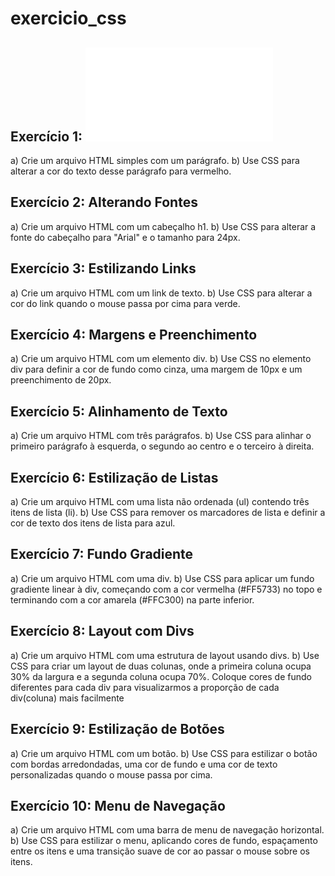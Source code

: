 # exercicio_css

## Exercício 1: ![Alterando Cores](github.com/mariavanderlucia/exercicio_css/tree/main/EXERCICIO_CSS/exercicio1/index.html) 
a) Crie um arquivo HTML simples com um parágrafo. 
b) Use CSS para alterar a cor do texto desse parágrafo para vermelho.

## Exercício 2: Alterando Fontes 
a) Crie um arquivo HTML com um cabeçalho h1. 
b) Use CSS para alterar a fonte do cabeçalho para "Arial" e o tamanho para 24px.

## Exercício 3: Estilizando Links 
a) Crie um arquivo HTML com um link de texto. 
b) Use CSS para alterar a cor do link quando o mouse passa por cima para verde.

## Exercício 4: Margens e Preenchimento 
a) Crie um arquivo HTML com um elemento div. 
b) Use CSS no elemento div para definir a cor de fundo como cinza, uma margem de 10px e um preenchimento de 20px.

## Exercício 5: Alinhamento de Texto 
a) Crie um arquivo HTML com três parágrafos. 
b) Use CSS para alinhar o primeiro parágrafo à esquerda, o segundo ao centro e o terceiro à direita.

## Exercício 6: Estilização de Listas 
a) Crie um arquivo HTML com uma lista não ordenada (ul) contendo três itens de lista (li). 
b) Use CSS para remover os marcadores de lista e definir a cor de texto dos itens de lista para azul.

## Exercício 7: Fundo Gradiente 
a) Crie um arquivo HTML com uma div. 
b) Use CSS para aplicar um fundo gradiente linear à div, começando com a cor vermelha (#FF5733) no topo e terminando com a cor amarela (#FFC300) na parte inferior.

## Exercício 8: Layout com Divs 
a) Crie um arquivo HTML com uma estrutura de layout usando divs. 
b) Use CSS para criar um layout de duas colunas, onde a primeira coluna ocupa 30% da largura e a segunda coluna ocupa 70%. Coloque cores de fundo diferentes para cada div para visualizarmos a proporção de cada div(coluna) mais facilmente

## Exercício 9: Estilização de Botões 
a) Crie um arquivo HTML com um botão. 
b) Use CSS para estilizar o botão com bordas arredondadas, uma cor de fundo e uma cor de texto personalizadas quando o mouse passa por cima.

## Exercício 10: Menu de Navegação 
a) Crie um arquivo HTML com uma barra de menu de navegação horizontal. 
b) Use CSS para estilizar o menu, aplicando cores de fundo, espaçamento entre os itens e uma transição suave de cor ao passar o mouse sobre os itens.
